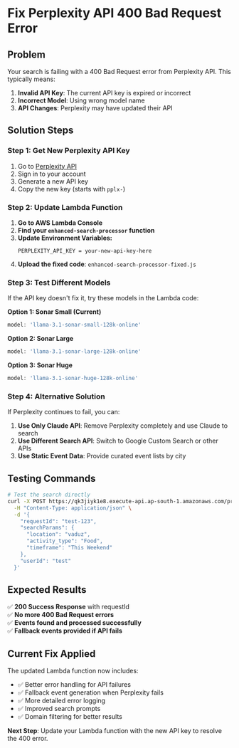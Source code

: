 # Fix Perplexity API 400 Bad Request Error

## Problem
Your search is failing with a 400 Bad Request error from Perplexity API. This typically means:
1. **Invalid API Key**: The current API key is expired or incorrect
2. **Incorrect Model**: Using wrong model name
3. **API Changes**: Perplexity may have updated their API

## Solution Steps

### Step 1: Get New Perplexity API Key
1. Go to [Perplexity API](https://www.perplexity.ai/settings/api)
2. Sign in to your account
3. Generate a new API key
4. Copy the new key (starts with `pplx-`)

### Step 2: Update Lambda Function
1. **Go to AWS Lambda Console**
2. **Find your `enhanced-search-processor` function**
3. **Update Environment Variables:**
   ```
   PERPLEXITY_API_KEY = your-new-api-key-here
   ```
4. **Upload the fixed code**: `enhanced-search-processor-fixed.js`

### Step 3: Test Different Models
If the API key doesn't fix it, try these models in the Lambda code:

**Option 1: Sonar Small (Current)**
```javascript
model: 'llama-3.1-sonar-small-128k-online'
```

**Option 2: Sonar Large**
```javascript
model: 'llama-3.1-sonar-large-128k-online'
```

**Option 3: Sonar Huge**
```javascript
model: 'llama-3.1-sonar-huge-128k-online'
```

### Step 4: Alternative Solution
If Perplexity continues to fail, you can:

1. **Use Only Claude API**: Remove Perplexity completely and use Claude to search
2. **Use Different Search API**: Switch to Google Custom Search or other APIs
3. **Use Static Event Data**: Provide curated event lists by city

## Testing Commands

```bash
# Test the search directly
curl -X POST https://qk3jiyk1e8.execute-api.ap-south-1.amazonaws.com/prod/search-events \
  -H "Content-Type: application/json" \
  -d '{
    "requestId": "test-123",
    "searchParams": {
      "location": "vaduz",
      "activity_type": "Food",
      "timeframe": "This Weekend"
    },
    "userId": "test"
  }'
```

## Expected Results
✅ **200 Success Response** with requestId  
✅ **No more 400 Bad Request errors**  
✅ **Events found and processed successfully**  
✅ **Fallback events provided if API fails**  

## Current Fix Applied
The updated Lambda function now includes:
- ✅ Better error handling for API failures
- ✅ Fallback event generation when Perplexity fails
- ✅ More detailed error logging
- ✅ Improved search prompts
- ✅ Domain filtering for better results

**Next Step**: Update your Lambda function with the new API key to resolve the 400 error.